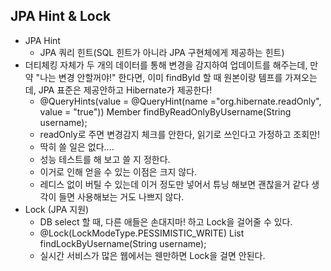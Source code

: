 ## JPA Hint & Lock
- JPA Hint
  - JPA 쿼리 힌트(SQL 힌트가 아니라 JPA 구현체에게 제공하는 힌트)
- 더티체킹 자체가 두 개의 데이터를 통해 변경을 감지하여 업데이트를 해주는데, 만약 "나는 변경 안할꺼야!" 한다면, 이미 findById 할 때 원본이랑 템프를 가져오는데, JPA 표준은 제공안하고 Hibernate가 제공한다!
  - @QueryHints(value = @QueryHint(name ="org.hibernate.readOnly", value = "true")) Member findByReadOnlyByUsername(String username);
  - readOnly로 주면 변경감지 체크를 안한다, 읽기로 쓰인다고 가정하고 조회만!
  - 딱히 쓸 일은 없다....
  - 성능 테스트를 해 보고 쓸 지 정한다. 
  - 이거로 인해 얻을 수 있는 이점은 크지 않다.
  - 레디스 없이 버틸 수 있는데 이거 정도만 넣어서 튜닝 해보면 괜찮을거 같다 생각이 들면 사용해보는 거도 나쁘지 않다.
- Lock (JPA 지원)
  - DB select 할 때, 다른 애들은 손대지마! 하고 Lock을 걸어줄 수 있다.
  - @Lock(LockModeType.PESSIMISTIC_WRITE) List<Member> findLockByUsername(String username);
  - 실시간 서비스가 많은 웹에서는 웬만하면 Lock을 걸면 안된다.
  